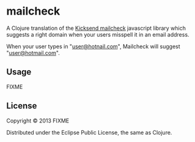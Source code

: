 # mailcheck

A Clojure translation of the
[Kicksend mailcheck](https://github.com/Kicksend/mailcheck) javascript
library which suggests a right domain when your users misspell it in
an email address.

When your user types in "user@hotnail.com", Mailcheck will suggest "user@hotmail.com".

## Usage

FIXME

## License

Copyright © 2013 FIXME

Distributed under the Eclipse Public License, the same as Clojure.
